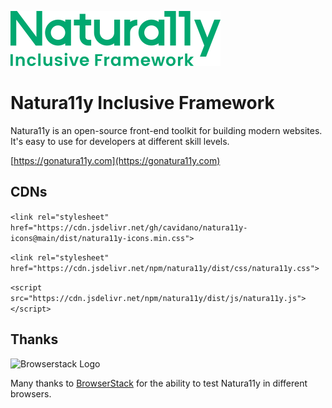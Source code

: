 ![Naturally Inclusive Framework Logo](./naturally-logo.svg)

# Natura11y Inclusive Framework

Natura11y is an open-source front-end toolkit for building modern websites. It's easy to use for developers at different skill levels.

[https://gonatura11y.com](https://gonatura11y.com)

## CDNs

`<link rel="stylesheet" href="https://cdn.jsdelivr.net/gh/cavidano/natura11y-icons@main/dist/natura11y-icons.min.css">`

`<link rel="stylesheet" href="https://cdn.jsdelivr.net/npm/natura11y/dist/css/natura11y.css">`

`<script src="https://cdn.jsdelivr.net/npm/natura11y/dist/js/natura11y.js"></script>`

## Thanks

![Browserstack Logo](https://live.browserstack.com/images/opensource/browserstack-logo.svg)

Many thanks to [BrowserStack](https://www.browserstack.com/) for the ability to test Natura11y in different browsers.